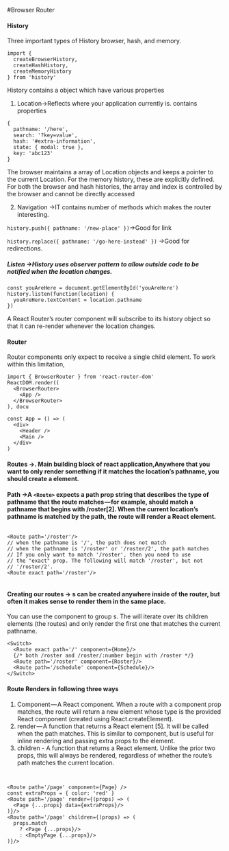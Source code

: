 
#Browser Router

#### History


Three important types of History browser, hash, and memory.


````
import {
  createBrowserHistory,
  createHashHistory,
  createMemoryHistory
} from 'history'

````

History contains a object which have various properties

1. Location->Reflects where your application currently is.
contains properties
````
{
  pathname: '/here',
  search: '?key=value',
  hash: '#extra-information',
  state: { modal: true },
  key: 'abc123'
}
````


The browser maintains a array of Location objects and keeps a pointer to the current Location.
For the memory history, these are explicitly defined. For both the browser and hash histories, the array and index is controlled by the browser and cannot be directly accessed




2. Navigation ->IT contains number of methods which makes the router interesting.

`history.push({ pathname: '/new-place' })`->Good for link 

`history.replace({ pathname: '/go-here-instead' })` ->Good for redirections.
 

##### Listen ->History uses observer pattern to allow outside code to be notified when the location changes.


````
const youAreHere = document.getElementById('youAreHere')
history.listen(function(location) {
  youAreHere.textContent = location.pathname
})

````

A React Router’s router component will subscribe to its history object so that it can re-render whenever the location changes.



#### Router
Router components only expect to receive a single child element. To work within this limitation,

````
import { BrowserRouter } from 'react-router-dom'
ReactDOM.render((
  <BrowserRouter>
    <App />
  </BrowserRouter>
), docu

````



````
const App = () => (
  <div>
    <Header />
    <Main />
  </div>
)

````



#### Routes ->. Main building block of react application,Anywhere that you want to only render something if it matches the location’s pathname, you should create a <Route> element.
#### Path ->A `<Route>` expects a path prop string that describes the type of pathname that the route matches — for example, <Route path='/roster'/> should match a pathname that begins with /roster[2]. When the current location’s pathname is matched by the path, the route will render a React element. 


````

<Route path='/roster'/>
// when the pathname is '/', the path does not match
// when the pathname is '/roster' or '/roster/2', the path matches
// If you only want to match '/roster', then you need to use
// the "exact" prop. The following will match '/roster', but not
// '/roster/2'.
<Route exact path='/roster'/>


````




#### Creating our routes -> <Route>s can be created anywhere inside of the router, but often it makes sense to render them in the same place. 
You can use the<Switch> component to group <Route>s. The <Switch> will iterate over its children elements (the routes) and only render the first one that matches the current pathname.


````
<Switch>
  <Route exact path='/' component={Home}/>
  {/* both /roster and /roster/:number begin with /roster */}
  <Route path='/roster' component={Roster}/>
  <Route path='/schedule' component={Schedule}/>
</Switch>

````


#### Route Renders in following three ways


1. Component — A React component. When a route with a component prop matches, the route will return a new element whose type is the provided React component (created using React.createElement).
2. render — A function that returns a React element [5]. It will be called when the path matches. This is similar to component, but is useful for inline rendering and passing extra props to the element.
3. children - A function that returns a React element. Unlike the prior two props, this will always be rendered, regardless of whether the route’s path matches the current location.


````


<Route path='/page' component={Page} />
const extraProps = { color: 'red' }
<Route path='/page' render={(props) => (
  <Page {...props} data={extraProps}/>
)}/>
<Route path='/page' children={(props) => (
  props.match
    ? <Page {...props}/>
    : <EmptyPage {...props}/>
)}/>

````
